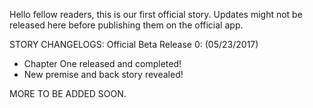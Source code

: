 Hello fellow readers, this is our first official story. Updates might not be released here before publishing them on the official app.

STORY CHANGELOGS:
Official Beta Release 0:   (05/23/2017)

- Chapter One released and completed!
- New premise and back story revealed!


MORE TO BE ADDED SOON.
